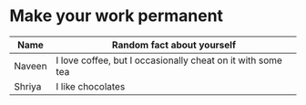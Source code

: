 # Make your work permanent

| Name        | Random fact about yourself     |
|-------------|--------|
| Naveen      | I love coffee, but I occasionally cheat on it with some tea |
| Shriya      |I  like chocolates
